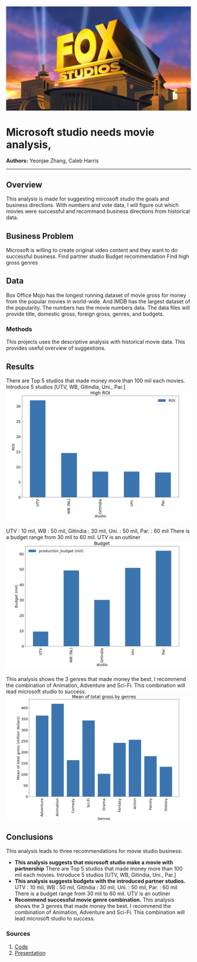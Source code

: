 
![example](images/FoxStudio.webp)
# Microsoft studio needs movie analysis,

**Authors:** Yeonjae Zhang, Caleb Harris
***
## Overview

This analysis is made for suggesting mircosoft studio the goals and business directions. With numbers and vote data, I will figure out which movies were successful and recommand business directions from historical data.

## Business Problem

Microsoft is willing to create original video content and they want to do successful business.
Find partner studio
Budget recommendation
Find high gross genres

## Data

Box Office Mojo has the longest running dataset of movie gross for money from the popular movies in world-wide. And IMDB has the largest dataset of the popularity. The numbers has the movie numbers data. The data files will provide title, domestic gross, foreign gross, genres, and budgets.

### Methods

This projects uses the descriptive analysis with historical movie data. This provides useful overview of suggestions.

## Results
There are Top 5 studios that made money more than 100 mil each movies. Introduce 5 studios [UTV, WB, Gitindia, Uni., Par.]
![ROI](images/ROI.png)

UTV : 10 mil, WB : 50 mil, Gitindia : 30 mil, Uni. : 50 mil, Par. : 60 mil
There is a budget range from 30 mil to 60 mil. UTV is an outliner
![Budget](images/Budget.png)

This analysis shows the 3 genres that made money the best. I recommend the combination of Animation, Adventure and Sci-Fi. This combination will lead microsoft studio to success.
![Genre](images/Genre.png)

## Conclusions
This analysis leads to three recommendations for movie studio business:

* **This analysis suggests that microsoft studio make a movie with partnership** There are Top 5 studios that made money more than 100 mil each movies. Introduce 5 studios [UTV, WB, Gitindia, Uni., Par.]
* **This analysis suggests budgets with the introduced partner studios.**  UTV : 10 mil, WB : 50 mil, Gitindia : 30 mil, Uni. : 50 mil, Par. : 60 mil There is a budget range from 30 mil to 60 mil. UTV is an outliner
* **Recommend successful movie genre combination.** This analysis shows the 3 genres that made money the best. I recommend the combination of Animation, Adventure and Sci-Fi. This combination will lead microsoft studio to success.

### Sources
1. [Code](Submit/project.pdf) 
2. [Presentation](Submit/presentation.pdf)
